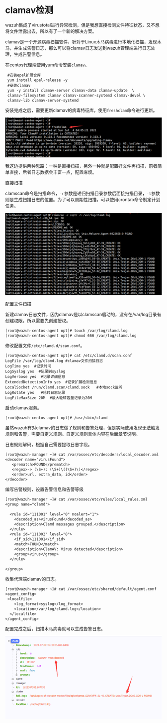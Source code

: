 # clamav检测

wazuh集成了virustotal进行异常检测，但是我想直接检测文件特征状态，又不想将文件泄露出去，所以有了一个新的解决方案。

clamav是一个开源病毒扫描软件，针对于Linux木马病毒进行本地化扫描，发现木马，并生成告警日志，那么可以将clamav日志发送到wazuh管理端进行日志处理，生成告警信息。

在centos代理端使用yum命令安装`clamav`。

```
 #安装epel扩展仓库
 yum install epel-release -y
 #安装clamav
 yum -y install clamav-server clamav-data clamav-update  \
 clamav-filesystem clamav clamav-scanner-systemd clamav-devel \ 
 clamav-lib clamav-server-systemd
```

安装完成之后，需要更新clamav的病毒特征库，使用`freshclam`命令进行更新。

![](<../../.gitbook/assets/image (138).png>)

我这边提供两种思路：一种是直接扫描，另外一种就是配置好文件再扫描，前者简单直接，后者日志数据会丰富一点，配置麻烦。

直接扫描


clamscan命令是扫描命令，`-r`参数是递归扫描目录参数后面接扫描目录，`-l`参数则是生成扫描日志的位置。为了可以周期性扫描，可以使用crontab命令制定计划任务。

![](<../../.gitbook/assets/image (140).png>)

配置文件扫描


新建clamav日志文件，因为clamav是以clamscan启动的，没有在/var/log目录有创建权限，所以需要先创建授权。

```
[root@wazuh-centos-agent opt]# touch /var/log/clamd.log
[root@wazuh-centos-agent opt]# chmod 666 /var/log/clamd.log
```

修改配置文件`/etc/clamd.d/scan.conf`。

```
[root@wazuh-centos-agent opt]# cat /etc/clamd.d/scan.conf 
LogFile /var/log/clamd.log #clamav文件扫描日志
LogTime yes  #记录时间
LogSyslog yes  #记录到syslog
LogVerbose yes  #记录详细信息
ExtendedDetectionInfo yes  #记录扩展检测信息
LocalSocket /run/clamd.scan/clamd.sock   #本地sock监听
LogRotate yes   #轮转日志记录
LogFileMaxSize 20M  #最大轮转容量记录为20M
```

启动clamav服务。

```
[root@wazuh-centos-agent opt]# /usr/sbin/clamd
```

虽然wazuh有对clamav的日志做了规则和告警处理，但是实际使用发现无法触发规则和告警，需要自定义规则。自定义规则具体内容在后面章节说明。

日志规则解码，根据自己需要提取日志字段。

```
[root@wazuh-manager ~]# cat /var/ossec/etc/decoders/local_decoder.xml 
<decoder name="virusFound">
   <prematch>FOUND</prematch>
   <regex>-> (\S+): (\S+)\((\S+)\)</regex>
   <order>url, extra_data, id</order>
</decoder>
```

编写告警规则，设置告警信息和告警等级

```
[root@wazuh-manager ~]# cat /var/ossec/etc/rules/local_rules.xml
<group name="clamd">

  <rule id="111001" level="0" noalert="1">
    <decoded_as>virusFound</decoded_as>
    <description>Clamd messages grouped.</description>
  </rule>
  <rule id="111002" level="8">
    <if_sid>111001</if_sid>
    <match>FOUND</match>
    <description>ClamAV: Virus detected</description>
    <group>virus</group>
  </rule>

</group>
```

收集代理端clamav的日志。

```
[root@wazuh-manager ~]# cat /var/ossec/etc/shared/default/agent.conf 
<agent_config>
 <localfile>
    <log_format>syslog</log_format>
    <location>/var/log/clamd.log</location>
  </localfile>
</agent_config>
```

配置完成之后，扫描木马病毒就可以生成告警日志。

![](<../../.gitbook/assets/image (141).png>)
